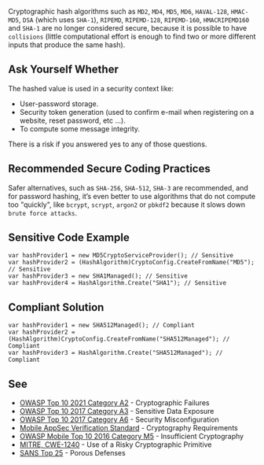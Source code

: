 Cryptographic hash algorithms such as `MD2`, `MD4`, `MD5`, `MD6`, `HAVAL-128`, `HMAC-MD5`, `DSA` (which uses `SHA-1`), `RIPEMD`, `RIPEMD-128`, `RIPEMD-160`, `HMACRIPEMD160` and `SHA-1` are no longer considered secure, because it is possible to have `collisions` (little computational effort is enough to find two or more different inputs that produce the same hash).
 
## Ask Yourself Whether
 
The hashed value is used in a security context like:
 
- User-password storage.
- Security token generation (used to confirm e-mail when registering on a website, reset password, etc …​).
- To compute some message integrity.

There is a risk if you answered yes to any of those questions.
 
## Recommended Secure Coding Practices
 
Safer alternatives, such as `SHA-256`, `SHA-512`, `SHA-3` are recommended, and for password hashing, it’s even better to use algorithms that do not compute too "quickly", like `bcrypt`, `scrypt`, `argon2` or `pbkdf2` because it slows down `brute force attacks`.
 
## Sensitive Code Example

    var hashProvider1 = new MD5CryptoServiceProvider(); // Sensitive
    var hashProvider2 = (HashAlgorithm)CryptoConfig.CreateFromName("MD5"); // Sensitive
    var hashProvider3 = new SHA1Managed(); // Sensitive
    var hashProvider4 = HashAlgorithm.Create("SHA1"); // Sensitive

## Compliant Solution

    var hashProvider1 = new SHA512Managed(); // Compliant
    var hashProvider2 = (HashAlgorithm)CryptoConfig.CreateFromName("SHA512Managed"); // Compliant
    var hashProvider3 = HashAlgorithm.Create("SHA512Managed"); // Compliant

## See

- [OWASP Top 10 2021 Category A2](https://owasp.org/Top10/A02_2021-Cryptographic_Failures/) - Cryptographic Failures
- [OWASP Top 10 2017 Category A3](https://www.owasp.org/index.php/Top_10-2017_A3-Sensitive_Data_Exposure) - Sensitive Data Exposure
- [OWASP Top 10 2017 Category A6](https://www.owasp.org/index.php/Top_10-2017_A6-Security_Misconfiguration) - Security
  Misconfiguration
- [Mobile AppSec
  Verification Standard](https://mobile-security.gitbook.io/masvs/security-requirements/0x08-v3-cryptography_verification_requirements) - Cryptography Requirements
- [OWASP Mobile Top 10 2016 Category M5](https://owasp.org/www-project-mobile-top-10/2016-risks/m5-insufficient-cryptography) -
  Insufficient Cryptography
- [MITRE, CWE-1240](https://cwe.mitre.org/data/definitions/1240) - Use of a Risky Cryptographic Primitive
- [SANS Top 25](https://www.sans.org/top25-software-errors/#cat3) - Porous Defenses